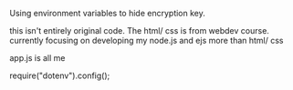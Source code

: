 Using environment variables to hide encryption key.

this isn't entirely original code. The html/ css is from webdev course.
currently focusing on developing my node.js and ejs more than html/ css
 
app.js is all me

require("dotenv").config();



